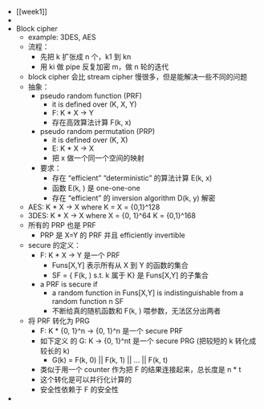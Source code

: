 - [[week1]]
-
- Block cipher
	- example: 3DES, AES
	- 流程：
		- 先把 k 扩张成 n 个，k1 到 kn
		- 用 ki 做 pipe 反复加密 m，做 n 轮的迭代
	- block cipher 会比 stream cipher 慢很多，但是能解决一些不同的问题
	- 抽象：
		- pseudo random function (PRF)
			- it is defined over (K, X, Y)
			- F: K * X -> Y
			- 存在高效算法计算 F(k, x)
		- pseudo random permutation (PRP)
			- it is defined over (K, X)
			- E: K * X -> X
			- 把 x 做一个同一个空间的映射
		- 要求：
			- 存在 “efficient” “deterministic” 的算法计算 E(k, x)
			- 函数 E(k, ) 是 one-one-one
			- 存在 “efficient” 的 inversion algorithm D(k, y) 解密
	- AES: K * X -> X where K = X = {0,1}^128
	- 3DES: K * X -> X where X = {0, 1}^64 K = {0,1}^168
	- 所有的 PRP 也是 PRF
		- PRP 是 X=Y 的 PRF 并且 efficiently invertible
	- secure 的定义：
		- F: K * X -> Y 是一个 PRF
			- Funs[X,Y] 表示所有从 X 到 Y 的函数的集合
			- SF = { F(k, )  s.t. k 属于 K} 是 Funs[X,Y] 的子集合
		- a PRF is secure if
			- a random function in Funs[X,Y] is indistinguishable from a random function n SF
			- 不断给真的随机函数和 F(k, ) 喂参数，无法区分出两者
	- 将 PRF 转化为 PRG
		- F: K * {0, 1}^n -> {0, 1}^n 是一个 secure PRF
		- 如下定义 的 G: K -> {0, 1}^nt 是一个 secure PRG (把较短的 k 转化成较长的 k)
			- G(k) = F(k, 0) || F(k, 1) || ... || F(k, t)
		- 类似于用一个 counter 作为把 F 的结果连接起来，总长度是 n * t
		- 这个转化是可以并行化计算的
		- 安全性依赖于 F 的安全性
-